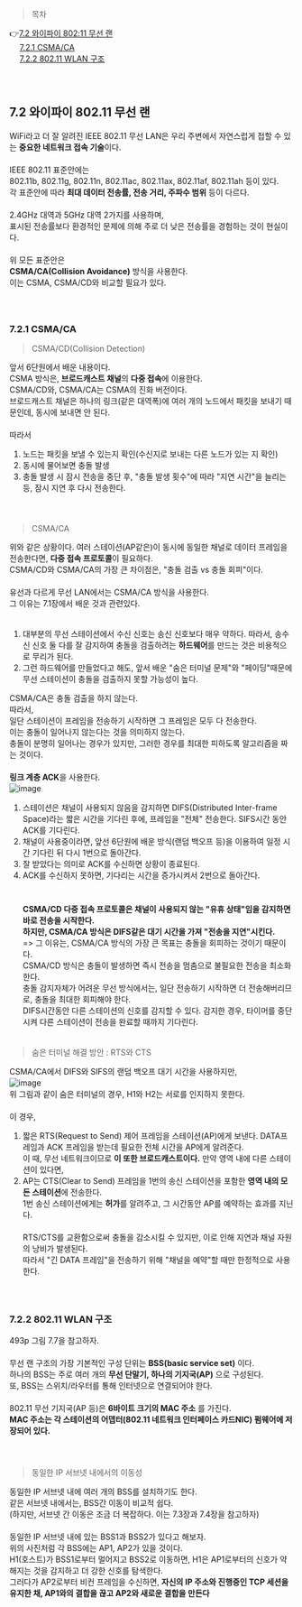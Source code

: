 > 목차

👉[7.2 와이파이 802:11 무선 랜](#72-와이파이-80211-무선-랜)　   
　   [7.2.1 CSMA/CA](#721-csmaca)　   　   
　   [7.2.2 802.11 WLAN 구조](#722-80211-wlan-구조)　     
　   
　   

## 7.2 와이파이 802.11 무선 랜

WiFi라고 더 잘 알려진 IEEE 802.11 무선 LAN은 우리 주변에서 자연스럽게 접할 수 있는 **중요한 네트워크 접속 기술**이다.　   
　   
IEEE 802.11 표준안에는 　   
802.11b, 802.11g, 802.11n, 802.11ac, 802.11ax, 802.11af, 802.11ah 등이 있다.　   
각 표준안에 따라 **최대 데이터 전송률, 전송 거리, 주파수 범위** 등이 다르다.　   
　   
2.4GHz 대역과 5GHz 대역 2가지를 사용하며,　   
표시된 전송률보다 환경적인 문제에 의해 주로 더 낮은 전송률을 경험하는 것이 현실이다. 　   
　   
위 모든 표준안은　   
**CSMA/CA(Collision Avoidance)** 방식을 사용한다. 　   
이는 CSMA, CSMA/CD와 비교할 필요가 있다.　   
　   
　   
### 7.2.1 CSMA/CA

> CSMA/CD(Collision Detection)

앞서 6단원에서 배운 내용이다.　   
CSMA 방식은, **브로드캐스트 채널**의 **다중 접속**에 이용한다. 　   
CSMA/CD와, CSMA/CA는 CSMA의 진화 버전이다.　   
브로드캐스트 채널은 하나의 링크(같은 대역폭)에 여러 개의 노드에서 패킷을 보내기 때문인데, 동시에 보내면 안 된다.　   
　   
따라서 　   
1. 노드는 패킷을 보낼 수 있는지 확인(수신지로 보내는 다른 노드가 있는 지 확인)　   
2. 동시에 물어보면 충돌 발생　   
3. 충돌 발생 시 잠시 전송을 중단 후, "충돌 발생 횟수"에 따라 "지연 시간"을 늘리는 등, 잠시 지연 후 다시 전송한다.　   
　   
　   
> CSMA/CA

위와 같은 상황이다. 여러 스테이션(AP같은)이 동시에 동일한 채널로 데이터 프레임을 전송한다면, **다중 접속 프로토콜**이 필요하다.　   
CSMA/CD와 CSMA/CA의 가장 큰 차이점은, "충돌 검출 vs 충돌 회피"이다. 　   
　   
유선과 다르게 무선 LAN에서는 CSMA/CA 방식을 사용한다.　   
그 이유는 7.1장에서 배운 것과 관련있다.　   
　   
1. 대부분의 무선 스테이션에서 수신 신호는 송신 신호보다 매우 약하다. 따라서, 송수신 신호 둘 다를 잘 감지하여 충돌을 검출하려는 **하드웨어**를 만드는 것은 비용적으로 무리가 된다.　   
2. 그런 하드웨어를 만들었다고 해도, 앞서 배운 "숨은 터미널 문제"와 "페이딩"때문에 무선 스테이션이 충돌을 검출하지 못할 가능성이 높다.　   

    
CSMA/CA은 충돌 검출을 하지 않는다.　   
따라서,　   
일단 스테이션이 프레임을 전송하기 시작하면 그 프레임은 모두 다 전송한다. 　   
이는 충돌이 일어나지 않는다는 것을 의미하지 않는다.　   
충돌이 분명히 일어나는 경우가 있지만, 그러한 경우를 최대한 피하도록 알고리즘을 짜는 것이다.　   
　   
**링크 계층 ACK**을 사용한다.　   
![image](https://github.com/inpink/CS_Networking_Study/assets/108166692/02d749d8-9fbe-4e74-a7e4-f9b73c856318)　   
1. 스테이션은 채널이 사용되지 않음을 감지하면 DIFS(Distributed Inter-frame Space)라는 짧은 시간을 기다린 후에, 프레임을 "전체" 전송한다. SIFS시간 동안 ACK를 기다린다.　   
2. 채널이 사용중이라면, 앞선 6단원에 배운 방식(랜덤 백오프 등)을 이용하여 일정 시간 기다린 뒤 다시 1번으로 돌아간다.　   
3. 잘 받았다는 의미로 ACK를 수신하면 상황이 종료된다.　   
4. ACK를 수신하지 못하면, 기다리는 시간을 증가시켜서 2번으로 돌아간다.　   
　   
　   
**CSMA/CD 다중 접속 프로토콜은 채널이 사용되지 않는 "유휴 상태"임을 감지하면 바로 전송을 시작한다.**　   
**하지만, CSMA/CA 방식은 DIFS같은 대기 시간을 가져 "전송을 지연"시킨다.**　   
=> 그 이유는, CSMA/CA 방식의 가장 큰 목표는 충돌을 회피하는 것이기 때문이다. 　   
CSMA/CD 방식은 충돌이 발생하면 즉시 전송을 멈춤으로 불필요한 전송을 최소화한다.　   
충돌 감지자체가 어려운 무선 방식에서는, 일단 전송하기 시작하면 더 전송해버리므로, 충돌을 최대한 회피해야 한다.　   
DIFS시간동안 다른 스테이션의 신호를 감지할 수 있다. 감지한 경우, 타이머를 중단시켜 다른 스테이션이 전송을 완료할 때까지 기다린다. 　   
　   
> 숨은 터미널 해결 방안 : RTS와 CTS

CSMA/CA에서 DIFS와 SIFS의 랜덤 백오프 대기 시간을 사용하지만, 　   
![image](https://github.com/inpink/CS_Networking_Study/assets/108166692/504e962b-fdfb-4cf0-8056-2bec25684788)　   
위 그림과 같이 숨은 터미널의 경우, H1와 H2는 서로를 인지하지 못한다.　   
　   
이 경우,　   
1. 짧은 RTS(Request to Send) 제어 프레임을 스테이션(AP)에게 보낸다. DATA프레임과 ACK 프레임을 받는데 필요한 전체 시간을 AP에게 알려준다.　   
  이 때, 무선 네트워크이므로 **이 또한 브로드캐스트이다.** 만약 영역 내에 다른 스테이션이 있다면,    　   
2. AP는 CTS(Clear to Send) 프레임을 1번의 송신 스테이션을 포함한 **영역 내의 모든 스테이션**에 전송한다.　   
   1번 송신 스테이션에게는 **허가**를 알려주고, 그 시간동안 AP를 예약하는 효과를 지닌다. 　   
　   
RTS/CTS를 교환함으로써 충돌을 감소시킬 수 있지만, 이로 인해 지연과 채널 자원의 낭비가 발생된다.　   
따라서 "긴 DATA 프레임"을 전송하기 위해 "채널을 예약"할 때만 한정적으로 사용한다. 　   
　   
　   
### 7.2.2 802.11 WLAN 구조

493p 그림 7.7을 참고하자.　   
　   
무선 랜 구조의 가장 기본적인 구성 단위는 **BSS(basic service set)** 이다. 　   
하나의 BSS는 주로 여러 개의 **무선 단말기, 하나의 기지국(AP)** 으로 구성된다.　   　   
또, BSS는 스위치/라우터를 통해 인터넷으로 연결되어야 한다.　   
　   
802.11 무선 기지국(AP 등)은 **6바이트 크기의 MAC 주소** 를 가진다. 　   
**MAC 주소는 각 스테이션의 어뎁터(802.11 네트워크 인터페이스 카드NIC) 펌웨어에 저장되어 있다.**　   
　   
　   
> 동일한 IP 서브넷 내에서의 이동성

동일한 IP 서브넷 내에 여러 개의 BSS를 설치하기도 한다.　   
같은 서브넷 내에서는, BSS간 이동이 비교적 쉽다. 　   
(하지만, 서브넷 간 이동은 조금 더 복잡하다. 이는 7.3장과 7.4장을 참고하자)　   
　   
동일한 IP 서브넷 내에 있는 BSS1과 BSS2가 있다고 해보자.　   　   
위의 사진처럼 각 BSS에는 AP1, AP2가 있을 것이다. 　   
H1(호스트)가 BSS1로부터 멀어지고 BSS2로 이동하면, H1은 AP1로부터의 신호가 약해지는 것을 감지하고 더 강한 신호를 탐색한다.　   
그러다가 AP2로부터 비컨 프레임을 수신하면, **자신의 IP 주소와 진행중인 TCP 세션을 유지한 채, AP1와의 결합을 끊고 AP2와 새로운 결합을 만든다**　   
